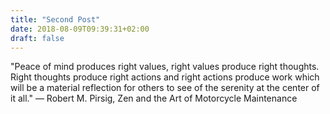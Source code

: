 ```yaml
---
title: "Second Post"
date: 2018-08-09T09:39:31+02:00
draft: false
---
```

"Peace of mind produces right values, right values produce right thoughts. Right thoughts produce right actions and right actions produce work which will be a material reflection for others to see of the serenity at the center of it all."
― Robert M. Pirsig, Zen and the Art of Motorcycle Maintenance
